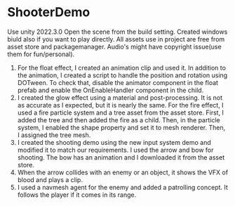 # ShooterDemo

Use unity 2022.3.0
Open the scene from the build setting.
Created windows biuld also if you want to play directly.
All assets use in project are free from asset store and packagemanager.
Audio's might have copyright issue(use them for fun/personal).

1. For the float effect, I created an animation clip and used it. In addition to the animation, I created a script to handle the position and rotation using DOTween. To check that, disable the animator component in the float prefab and enable the OnEnableHandler component in the child.
2. I created the glow effect using a material and post-processing. It is not as accurate as I expected, but it is nearly the same. For the fire effect, I used a fire particle system and a tree asset from the asset store. First, I added the tree and then added the fire as a child. Then, in the particle system, I enabled the shape property and set it to mesh renderer. Then, I assigned the tree mesh.
3. I created the shooting demo using the new input system demo and modified it to match our requirements. I used the arrow and bow for shooting. The bow has an animation and I downloaded it from the asset store.
4. When the arrow collides with an enemy or an object, it shows the VFX of blood and plays a clip.
5. I used a navmesh agent for the enemy and added a patrolling concept. It follows the player if it comes in its range.
